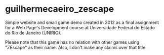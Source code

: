 # guilhermecaeiro_zescape
Simple website and small game demo created in 2012 as a final assignment for a Web Page's Development course at Universidade Federal do Estado do Rio de Janeiro (UNIRIO).

Please note that this game has no relation with other games using "ZEscape" as their name. Also, I don't make any claims over that title.
